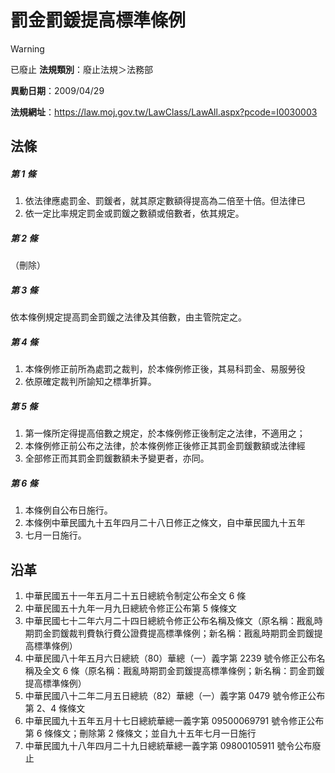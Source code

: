 # 罰金罰鍰提高標準條例


> [!WARNING]
> 已廢止
**法規類別**：廢止法規＞法務部

**異動日期**：2009/04/29  

**法規網址**：https://law.moj.gov.tw/LawClass/LawAll.aspx?pcode=I0030003



## 法條
##### 第 1 條
1. 依法律應處罰金、罰鍰者，就其原定數額得提高為二倍至十倍。但法律已
1. 依一定比率規定罰金或罰鍰之數額或倍數者，依其規定。

##### 第 2 條
（刪除）

##### 第 3 條
依本條例規定提高罰金罰鍰之法律及其倍數，由主管院定之。

##### 第 4 條
1. 本條例修正前所為處罰之裁判，於本條例修正後，其易科罰金、易服勞役
1. 依原確定裁判所諭知之標準折算。

##### 第 5 條
1. 第一條所定得提高倍數之規定，於本條例修正後制定之法律，不適用之；
1. 本條例修正前公布之法律，於本條例修正後修正其罰金罰鍰數額或法律經
1. 全部修正而其罰金罰鍰數額未予變更者，亦同。

##### 第 6 條
1. 本條例自公布日施行。
1. 本條例中華民國九十五年四月二十八日修正之條文，自中華民國九十五年
1. 七月一日施行。

## 沿革
1. 中華民國五十一年五月二十五日總統令制定公布全文 6  條
1. 中華民國五十九年一月九日總統令修正公布第 5  條條文
1. 中華民國七十二年六月二十四日總統令修正公布名稱及條文（原名稱：戡亂時期罰金罰鍰裁判費執行費公證費提高標準條例；新名稱：戡亂時期罰金罰鍰提高標準條例）
1. 中華民國八十年五月六日總統（80）華總（一）義字第 2239 號令修正公布名稱及全文 6  條（原名稱：戡亂時期罰金罰鍰提高標準條例；新名稱：罰金罰鍰提高標準條例）
1. 中華民國八十二年二月五日總統（82）華總（一）義字第 0479 號令修正公布第 2、4 條條文
1. 中華民國九十五年五月十七日總統華總一義字第 09500069791  號令修正公布第 6  條條文；刪除第 2  條條文；並自九十五年七月一日施行
1. 中華民國九十八年四月二十九日總統華總一義字第 09800105911  號令公布廢止
